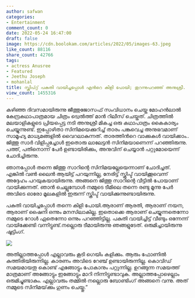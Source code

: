 ```yaml
---
author: safwan
categories:
- Entertainment
comment_count: 0
date: 2022-05-24 16:47:00
draft: false
image: https://cdn.boolokam.com/articles/2022/05/images-63.jpeg
like_count: 88116
share_count: 42766
tags:
- actress Anusree
- Featured
- Jeethu Joseph
- mohanlal
title: സ്ക്രിപ്റ്റ് പകുതി വായിച്ചപ്പോൾ എൻറെ കിളി പോയി; തുറന്നുപറഞ്ഞ് അനുശ്രീ.
view_count: 1455316
---
```


കഴിഞ്ഞ ദിവസമായിരുന്നു ജീത്തുജോസഫ് സംവിധാനം ചെയ്ത മോഹൻലാൽ കേന്ദ്രകഥാപാത്രമായ ചിത്രം ട്വെൽത്ത് മാൻ റിലീസ് ചെയ്തത്. ചിത്രത്തിൽ മലയാളികളുടെ പ്രിയപ്പെട്ട നടി അനുശ്രീ മികച്ച ഒരു കഥാപാത്രം കൈകാര്യം ചെയ്യുന്നുണ്ട്. ഇപ്പോഴിതാ സിനിമയെക്കുറിച്ച് താരം പങ്കുവെച്ച അനുഭവമാണ് സാമൂഹ്യ മാധ്യമങ്ങളിൽ വൈറലാകുന്നത്. താരത്തിൻറെ വാക്കുകൾ വായിക്കാം..  
ജിത്തു സാർ വിളിപ്പച്ചോൾ ഇതൊരു ലാലേട്ടൻ സിനിമയാണെന്ന് പറഞ്ഞിരുന്നു. പത്ത്, പതിനൊന്ന് പേർ ഉണ്ടായിരിക്കും, അനുവിന് ചെയ്യാൻ പറ്റുമോയെന്ന് ചോദിച്ചിരുന്നു.  
  
ഞാനപ്പോൾ തന്നെ ജിത്തു സാറിന്റെ സിനിമയല്ലേയെന്നാണ് ചോദിച്ചത്. എങ്കിൽ വൺ ലൈൻ ആയിട്ട് പറയുന്നില്ല, നേരിട്ട് സ്ക്രിപ്ട് വായിക്കൂവെന്ന് അദ്ദേഹം പറയുകയായിരുന്നു. അങ്ങനെ ജിത്തു സാറിന്റെ വീട്ടിൽ പോയാണ് വായിക്കുന്നത്. ഞാൻ ചെല്ലുമ്പോൾ നമ്മുടെ ടീമിലെ തന്നെ രണ്ടു മൂന്നു പേർ അവിടെ ഓരോ മൂലകളിൽ ഇരുന്ന് സ്ക്രിപ്ട് വായിക്കുന്നുണ്ടായിരുന്നു.

  
  
പകുതി വായിച്ചപ്പോൾ തന്നെ കിളി പോയി.ആരാണ് ആരതി, ആരാണ് നയന, ആരാണ് ഷൈനി ഒന്നും മനസിലാകില്ല. ഇതൊക്കെ ആരാണ് ചെയ്യുന്നതെന്നോ നമ്മുടെ റോൾ ഏതെന്നോ ഒന്നും പറഞ്ഞിട്ടില്ല. പകുതി വായിച്ചിട്ട് വീണ്ടും ഒന്നേന്ന് വായിക്കേണ്ടി വന്നിട്ടുണ്ട്.നല്ലൊരു ടീമായിരുന്നു ഞങ്ങളുടേത്. ഒരുമിച്ചായിരുന്നു ഷൂട്ടിംഗ്.

![](https://cdn.boolokam.com/articles/2022/05/images-63.jpeg)

  
  
അതില്ലാത്തപ്പോൾ എല്ലാവരും കൂടി ഗെയിം കളിക്കും. ആരും ഫോണിൽ കുത്തിരിയിരുന്നില്ല. കാരണം അവിടെ റേഞ്ച് ഉണ്ടായിരുന്നില്ല. കൊവിഡ് സമയമായതു കൊണ്ട് എങ്ങോട്ടും പോകാനും പറ്റുന്നില്ല. ഉറങ്ങുന്ന സമയത്ത് മാത്രമാണ് അങ്ങോട്ടും ഇങ്ങോട്ടും മാറി നിന്നിട്ടുണ്ടാവുക. അല്ലാത്തപ്പോഴെല്ലാം ഒരുമിച്ചുണ്ടാകും. എല്ലാവരും തമ്മിൽ നല്ലൊരു ബോണ്ടിംഗ് അങ്ങനെ വന്നു. അത് നമ്മുടെ സിനിമയ്‌ക്കും ഗുണം ചെയ്തു.”